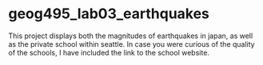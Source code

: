 # geog495_lab03_earthquakes
This project displays both the magnitudes of earthquakes in japan, as well as the private school within seattle. In case you were curious of the quality of the schools, I have included the link to the school website. 